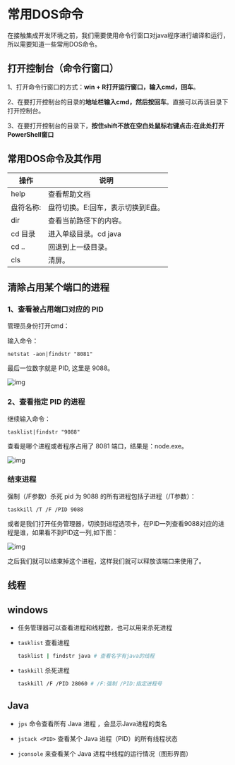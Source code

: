 

# 常用DOS命令

在接触集成开发环境之前，我们需要使用命令行窗口对java程序进行编译和运行，所以需要知道一些常用DOS命令。

## 打开控制台（命令行窗口）

1、打开命令行窗口的方式：**win + R打开运行窗口，输入cmd，回车**。

2、在要打开控制台的目录的**地址栏输入cmd，然后按回车**。直接可以再该目录下打开控制台。

3、在要打开控制台的目录下，**按住shift不放在空白处鼠标右键点击:在此处打开PowerShell窗口**

## 常用DOS命令及其作用

| 操作      | 说明                              |
| --------- | --------------------------------- |
| help      | 查看帮助文档                      |
| 盘符名称: | 盘符切换。E:回车，表示切换到E盘。 |
| dir       | 查看当前路径下的内容。            |
| cd 目录   | 进入单级目录。cd java             |
| cd ..     | 回退到上一级目录。                |
| cls       | 清屏。                            |



## 清除占用某个端口的进程

### 1、查看被占用端口对应的 PID

管理员身份打开cmd：

输入命令：

```
netstat -aon|findstr "8081"
```

最后一位数字就是 PID, 这里是 9088。

![img](https://www.runoob.com/wp-content/uploads/2018/07/1530674518-6203-2159693-10d9bae7a6e59b06.png)

### 2、查看指定 PID 的进程

继续输入命令：

```
tasklist|findstr "9088"
```

查看是哪个进程或者程序占用了 8081 端口，结果是：node.exe。

![img](https://www.runoob.com/wp-content/uploads/2018/07/1530674518-3794-2159693-30d1a50103f28cea.png)

### 结束进程

强制（/F参数）杀死 pid 为 9088 的所有进程包括子进程（/T参数）：

```
taskkill /T /F /PID 9088 
```

或者是我们打开任务管理器，切换到进程选项卡，在PID一列查看9088对应的进程是谁，如果看不到PID这一列,如下图：

![img](https://www.runoob.com/wp-content/uploads/2018/07/1530674518-2583-2159693-78c510e9c1023f6e.png)

之后我们就可以结束掉这个进程，这样我们就可以释放该端口来使用了。



## 线程

## windows 

- 任务管理器可以查看进程和线程数，也可以用来杀死进程 

- `tasklist` 查看进程 

  ~~~sh
  tasklist | findstr java # 查看名字有java的线程
  ~~~

  

- `taskkill` 杀死进程 

  ~~~sh
  taskkill /F /PID 28060 # /F:强制 /PID:指定进程号
  ~~~

  



## Java 

- `jps` 命令查看所有 Java 进程 ，会显示Java进程的类名

  

- `jstack <PID>` 查看某个 Java 进程（PID）的所有线程状态 

- `jconsole` 来查看某个 Java 进程中线程的运行情况（图形界面）